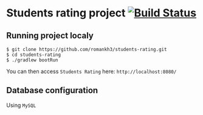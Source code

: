 # Students rating project [![Build Status](https://travis-ci.org/romankh3/students-rating.svg?branch=master)](https://travis-ci.org/romankh3/students-rating)


## Running project localy
```
$ git clone https://github.com/romankh3/students-rating.git
$ cd students-rating
$ ./gradlew bootRun
```

You can then access `Students Rating` here: `http://localhost:8080/`

## Database configuration
Using `MySQL`
